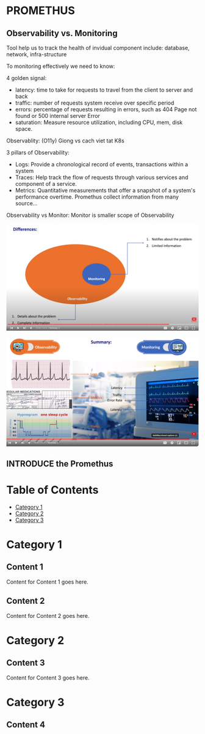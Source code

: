# PROMETHUS

## Observability vs. Monitoring


Tool help us to track the health of invidual component include: database, network, infra-structure

To monitoring effectively we need to know:

4 golden signal:
- latency: time to take for requests to travel from the client to server and back
- traffic: number of requests system receive over specific period
- errors: percentage of requests resulting in errors, such as 404 Page not found or 500  internal server Error
- saturation: Measure resource utilization, including CPU, mem, disk space.

Observablity: (O11y) Giong vs cach viet tat K8s

3 pillars of Observability:
- Logs: Provide a chronological record of events, transactions within a system
- Traces: Help track the flow of requests through various services and component of a service.
- Metrics: Quantitative measurements that offer a snapshot of a system's performance overtime.
    Promethus collect information from many source...

Observability vs Monitor:
Monitor is smaller scope of Observability

 ![montor_vs_observability.png](./markdownimage/01_montor_vs_observability.png)

 ![montor_vs_observability.png](./markdownimage/montor_vs_observability.png)


 ## INTRODUCE the Promethus



 # Table of Contents
- [Category 1](#category-1)
- [Category 2](#category-2)
- [Category 3](#category-3)

# Category 1
## Content 1
Content for Content 1 goes here.

## Content 2
Content for Content 2 goes here.

# Category 2
## Content 3
Content for Content 3 goes here.

# Category 3
## Content 4